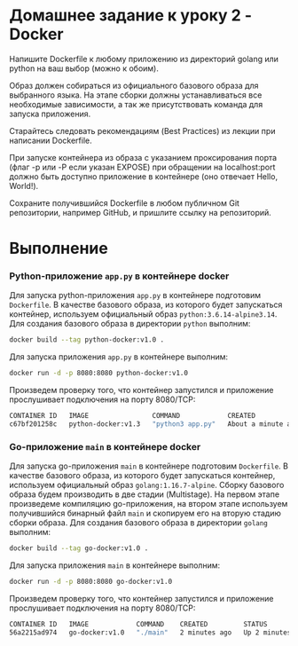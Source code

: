 # Домашнее задание к уроку 2 - Docker

Напишите Dockerfile к любому приложению из директорий golang или python на ваш выбор (можно к обоим).

Образ должен собираться из официального базового образа для выбранного языка. На этапе сборки должны устанавливаться все необходимые зависимости, а так же присутствовать команда для запуска приложения.

Старайтесь следовать рекомендациям (Best Practices) из лекции при написании Dockerfile.

При запуске контейнера из образа с указанием проксирования порта (флаг -p или -P если указан EXPOSE) при обращении
на localhost:port должно быть доступно приложение в контейнере (оно отвечает Hello, World!).

Сохраните получившийся Dockerfile в любом публичном Git репозитории, например GitHub, и пришлите ссылку на репозиторий.

# Выполнение
### Python-приложение `app.py` в контейнере docker
Для запуска python-приложения `app.py` в контейнере подготовим `Dockerfile`. В качестве базового образа, из которого будет запускаться контейнер, используем официальный образ `python:3.6.14-alpine3.14`. Для создания базового образа в директории `python` выполним:
```sh
docker build --tag python-docker:v1.0 .
```
Для запуска приложения `app.py` в контейнере выполним:
```sh
docker run -d -p 8080:8080 python-docker:v1.0
```
Произведем проверку того, что контейнер запустился и приложение прослушивает подключения на порту 8080/TCP:
```sh
CONTAINER ID   IMAGE                COMMAND            CREATED              STATUS              PORTS                                       NAMES
c67bf201258c   python-docker:v1.3   "python3 app.py"   About a minute ago   Up About a minute   0.0.0.0:8080->8080/tcp, :::8080->8080/tcp   adoring_sinoussi
```
### Go-приложение `main` в контейнере docker
Для запуска go-приложения `main` в контейнере подготовим `Dockerfile`. В качестве базового образа, из которого будет запускаться контейнер, используем официальный образ `golang:1.16.7-alpine`. Сборку базового образа будем производить в две стадии (Multistage). На первом этапе произведеме компиляцию go-приложения, на втором этапе используем получившийся бинарный файл `main` и скопируем его на вторую стадию сборки образа. Для создания базового образа в директории `golang` выполним:
```sh
docker build --tag go-docker:v1.0 .
```
Для запуска приложения `main` в контейнере выполним:
```sh
docker run -d -p 8080:8080 go-docker:v1.0
```
Произведем проверку того, что контейнер запустился и приложение прослушивает подключения на порту 8080/TCP:
```sh
CONTAINER ID   IMAGE            COMMAND    CREATED         STATUS         PORTS                                       NAMES
56a2215ad974   go-docker:v1.0   "./main"   2 minutes ago   Up 2 minutes   0.0.0.0:8080->8080/tcp, :::8080->8080/tcp   gracious_newton
```
